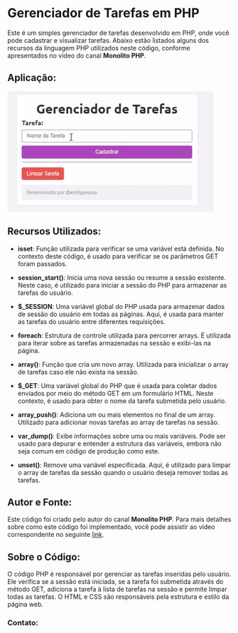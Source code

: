 # Gerenciador de Tarefas em PHP

Este é um simples gerenciador de tarefas desenvolvido em PHP, onde você pode cadastrar e visualizar tarefas. Abaixo estão listados alguns dos recursos da linguagem PHP utilizados neste código, conforme apresentados no vídeo do canal **Monolito PHP**.

## Aplicação:
![img](img/gif.gif)

## Recursos Utilizados:

- **isset**: Função utilizada para verificar se uma variável está definida. No contexto deste código, é usado para verificar se os parâmetros GET foram passados.

- **session_start()**: Inicia uma nova sessão ou resume a sessão existente. Neste caso, é utilizado para iniciar a sessão do PHP para armazenar as tarefas do usuário.

- **$_SESSION**: Uma variável global do PHP usada para armazenar dados de sessão do usuário em todas as páginas. Aqui, é usada para manter as tarefas do usuário entre diferentes requisições.

- **foreach**: Estrutura de controle utilizada para percorrer arrays. É utilizada para iterar sobre as tarefas armazenadas na sessão e exibi-las na página.

- **array()**: Função que cria um novo array. Utilizada para inicializar o array de tarefas caso ele não exista na sessão.

- **$_GET**: Uma variável global do PHP que é usada para coletar dados enviados por meio do método GET em um formulário HTML. Neste contexto, é usado para obter o nome da tarefa submetida pelo usuário.

- **array_push()**: Adiciona um ou mais elementos no final de um array. Utilizado para adicionar novas tarefas ao array de tarefas na sessão.

- **var_dump()**: Exibe informações sobre uma ou mais variáveis. Pode ser usado para depurar e entender a estrutura das variáveis, embora não seja comum em código de produção como este.

- **unset()**: Remove uma variável especificada. Aqui, é utilizado para limpar o array de tarefas da sessão quando o usuário deseja remover todas as tarefas.

## Autor e Fonte:

Este código foi criado pelo autor do canal **Monolito PHP**. Para mais detalhes sobre como este código foi implementado, você pode assistir ao vídeo correspondente no seguinte [link](https://www.youtube.com/watch?v=dJ49I-QYYUk&ab_channel=MonolitoPHP).

## Sobre o Código:

O código PHP é responsável por gerenciar as tarefas inseridas pelo usuário. Ele verifica se a sessão está iniciada, se a tarefa foi submetida através do método GET, adiciona a tarefa à lista de tarefas na sessão e permite limpar todas as tarefas. O HTML e CSS são responsáveis pela estrutura e estilo da página web.

### Contato:
